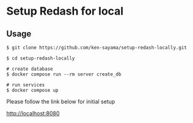 # Setup Redash for local

## Usage

```shell
$ git clone https://github.com/ken-sayama/setup-redash-locally.git

$ cd setup-redash-locally

# create database
$ docker compose run --rm server create_db

# run services
$ docker compose up
```

Please follow the link below for initial setup

[http://localhost:8080](http://localhost:8080)